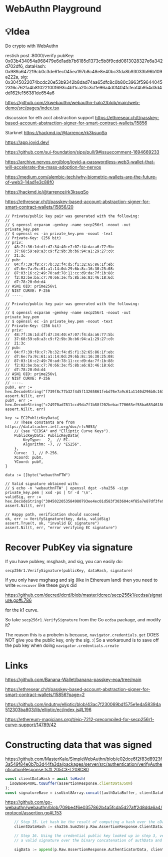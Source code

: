# WebAuthn Playground

# 💡Idea

Do crypto with WebAuthn

restish post :8000/verify pubKey: 0x03b434054a968479e6d1adb7b6185d1373c5b8f9cdd0813028327e6a342d702df6, dataHash: 0x989a647219cb0c3de61ec045ea197b8c48e8e40bc3fda8b93033b96b109a222a, sig: 0x3045022074bcdc20e53b9342b8dad74aa65dfc8c0b80c3963f596440452316c762fa4b81022100f693c4b11ca20c3cffe96a4d0f404fcfeaf4b954d3d4dd162fe156381de654a6

https://github.com/zkwebauthn/webauthn-halo2/blob/main/web-demo/src/pages/index.tsx

discussion for eth acct abstraction support
https://ethresear.ch/t/passkey-based-account-abstraction-signer-for-smart-contract-wallets/15856

Starknet
https://hackmd.io/@tarrence/rk3ksuqSo

https://app.joyid.dev/

https://github.com/sui-foundation/sips/pull/9#issuecomment-1694669233

https://archive.nervos.org/blog/joyid-a-passwordless-web3-wallet-that-will-accelerate-the-mass-adoption-for-nervos

https://medium.com/alembic-tech/why-biometric-wallets-are-the-future-of-web3-14ad1e3c88f0

https://hackmd.io/@tarrence/rk3ksuqSo

https://ethresear.ch/t/passkey-based-account-abstraction-signer-for-smart-contract-wallets/15856/20

    // Private/public key pair was generated with the following:
    //
    // $ openssl ecparam -genkey -name secp256r1 -noout -out private_key.pem
    // $ openssl ec -in private_key.pem -noout -text
    // Private-Key: (256 bit)
    // priv:
    // 	48:7f:36:1d:df:d7:34:40:e7:07:f4:da:a6:77:5b:
    // 	37:68:59:e8:a3:c9:f2:9b:3b:b6:94:a1:29:27:c0:
    // 	21:3c
    // pub:
    // 	04:f7:39:f8:c7:7b:32:f4:d5:f1:32:65:86:1f:eb:
    // 	d7:6e:7a:9c:61:a1:14:0d:29:6b:8c:16:30:25:08:
    // 	87:03:16:c2:49:70:ad:78:11:cc:d9:da:7f:1b:88:
    // 	f2:02:be:ba:c7:70:66:3e:f5:8b:a6:83:46:18:6d:
    // 	d7:78:20:0d:d4
    // ASN1 OID: prime256v1
    // NIST CURVE: P-256
    // ----.

    // Private/public key pair was generated with the following:
    //
    // $ openssl ecparam -genkey -name secp256r1 -noout -out private_key.pem
    // $ openssl ec -in private_key.pem -noout -text
    // Private-Key: (256 bit)
    // priv:
    // 	48:7f:36:1d:df:d7:34:40:e7:07:f4:da:a6:77:5b:
    // 	37:68:59:e8:a3:c9:f2:9b:3b:b6:94:a1:29:27:c0:
    // 	21:3c
    // pub:
    // 	04:f7:39:f8:c7:7b:32:f4:d5:f1:32:65:86:1f:eb:
    // 	d7:6e:7a:9c:61:a1:14:0d:29:6b:8c:16:30:25:08:
    // 	87:03:16:c2:49:70:ad:78:11:cc:d9:da:7f:1b:88:
    // 	f2:02:be:ba:c7:70:66:3e:f5:8b:a6:83:46:18:6d:
    // 	d7:78:20:0d:d4
    // ASN1 OID: prime256v1
    // NIST CURVE: P-256
    // ----.
    pubX, err := hex.DecodeString("f739f8c77b32f4d5f13265861febd76e7a9c61a1140d296b8c16302508870316")
    assert.Nil(t, err)
    pubY, err := hex.DecodeString("c24970ad7811ccd9da7f1b88f202bebac770663ef58ba68346186dd778200dd4")
    assert.Nil(t, err)

    key := EC2PublicKeyData{
    	// These constants are from https://datatracker.ietf.org/doc/rfc9053/
    	// (see "ECDSA" and "Elliptic Curve Keys").
    	PublicKeyData: PublicKeyData{
    		KeyType:   2,  // EC.
    		Algorithm: -7, // "ES256".
    	},
    	Curve:  1, // P-256.
    	XCoord: pubX,
    	YCoord: pubY,
    }

    data := []byte("webauthnFTW")

    // Valid signature obtained with:
    // $ echo -n 'webauthnFTW' | openssl dgst -sha256 -sign private_key.pem | xxd -ps | tr -d '\n'.
    validSig, err := hex.DecodeString("3045022053584980793ee4ec01d583f303604c4f85a7e87df3fe9551962c5ab69a5ce27b022100c801fd6186ca4681e87fbbb97c5cb659f039473995a75a9a9dffea2708d6f8fb")
    assert.Nil(t, err)

    // Happy path, verification should succeed.
    ok, err := VerifySignature(key, data, validSig)
    assert.True(t, ok, "invalid EC signature")
    assert.Nil(t, err, "error verifying EC signature")

# Recover PubKey via signature

If you have pubkey, msghash, and sig, you can easily do:

`secp256r1.VerifySignature(publicKey, dataHash, signature)`

If you only have msghasg and sig (like in Ethereum land) then you need to write `ecrecover` like these guys did

https://github.com/decred/dcrd/blob/master/dcrec/secp256k1/ecdsa/signature.go#L786

for the k1 curve.

So take `secp256r1.VerifySignature` from the Go `ecdsa` package, and modify it?

The reason this is a probelm is because, `navigator.credentials.get` DOES NOT give you the public key, only the sig. :( So a workaround is to save off the pub key when doing `navigator.credentials.create`

# Links

https://github.com/Banana-Wallet/banana-passkey-eoa/tree/main

https://ethresear.ch/t/passkey-based-account-abstraction-signer-for-smart-contract-wallets/15856?page=2

https://github.com/indutny/elliptic/blob/43ac7f230069bd1575e1e4a58394a512303ba803/lib/elliptic/ec/index.js#L196

https://ethereum-magicians.org/t/eip-7212-precompiled-for-secp256r1-curve-support/14789/42

# Constructing data that was signed

https://github.com/MasterKale/SimpleWebAuthn/blob/e02dce6f2f83d8923f3a549f84e0b7b3d44fa3da/packages/server/src/authentication/verifyAuthenticationResponse.ts#L205C3-L208C80

```js
const clientDataHash = await toHash(
  isoBase64URL.toBuffer(assertionResponse.clientDataJSON)
);
const signatureBase = isoUint8Array.concat([authDataBuffer, clientDataHash]);
```

https://github.com/go-webauthn/webauthn/blob/709be4f6e0357862b4a5fcda5d27aff2d8dda6a4/protocol/assertion.go#L153

```go
	// Step 15. Let hash be the result of computing a hash over the cData using SHA-256.
	clientDataHash := sha256.Sum256(p.Raw.AssertionResponse.ClientDataJSON)

	// Step 16. Using the credential public key looked up in step 3, verify that sig is
	// a valid signature over the binary concatenation of authData and hash.

	sigData := append(p.Raw.AssertionResponse.AuthenticatorData, clientDataHash[:]...)
```
